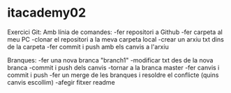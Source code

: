 # itacademy02
Exercici Git:
Amb línia de comandes:
-fer repositori a Github
-fer carpeta al meu PC
-clonar el repositori a la meva carpeta local
-crear un arxiu txt dins de la carpeta
-fer commit i push amb els canvis a l'arxiu

Branques:
-fer una nova branca "branch1"
-modificar txt des de la nova branca
-commit i push dels canvis
-tornar a la branca master
-fer canvis i commit i push
-fer un merge de les branques i resoldre el conflicte (quins canvis escollim)
-afegir fitxer readme
